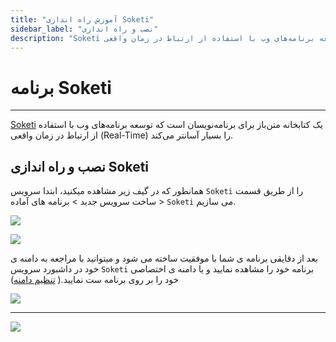 ```yaml
---
title: "آموزش راه اندازی Soketi"
sidebar_label: "نصب و راه اندازی"
description: "Soketi یک کتابخانه متن‌باز برای برنامه‌نویسان است که توسعه برنامه‌های وب با استفاده از ارتباط در زمان واقعی (Real-Time) را بسیار آسانتر می‌کند."
---
```


# برنامه Soketi
---

[Soketi](https://chabokan.net/services/soketi/) یک کتابخانه متن‌باز برای برنامه‌نویسان است که توسعه برنامه‌های وب با استفاده از ارتباط در زمان واقعی (Real-Time) را بسیار آسانتر می‌کند.

## نصب و راه اندازی Soketi

همانطور که در گیف زیر مشاهده میکنید، ابتدا سرویس `Soketi` را از طریق قسمت ساخت سرویس جدید > برنامه های آماده > `Soketi` می سازیم.

![](https://s1.chabokan.net/docs/gifs/soketi-install.gif)

![](https://s1.chabokan.net/docs/images/soketi-1.jpg)

بعد از دقایقی برنامه ی شما با موفقیت ساخته می شود و میتوانید با مراجعه به دامنه ی خود در داشبورد سرویس `Soketi` برنامه خود را مشاهده نمایید و یا دامنه ی اختصاصی خود را بر روی برنامه ست نمایید.( [تنظیم دامنه](https://docs.chabokan.net/domains/))

![](https://s1.chabokan.net/docs/images/soketi-2.jpg)

---
<a href="https://hub.chabokan.net/fa/services/create/soketi" ><img src="https://s1.chabokan.net/docs/images/soketi-banner.png" /></a>